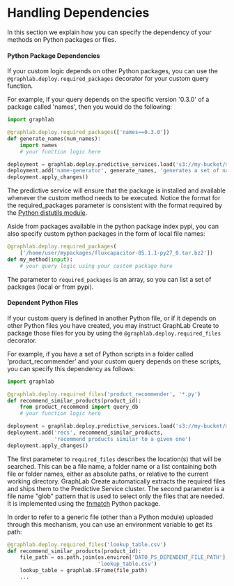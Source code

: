 # Handling Dependencies

In this section we explain how you can specify the dependency of your methods on Python packages or files.

#### Python Package Dependencies

If your custom logic depends on other Python packages, you can use the `@graphlab.deploy.required_packages` decorator for your custom query function.

For example, if your query depends on the specific version '0.3.0' of a package called 'names', then you would do the following:

```python
import graphlab

@graphlab.deploy.required_packages(['names==0.3.0'])
def generate_names(num_names):
    import names
    # your function logic here

deployment = graphlab.deploy.predictive_services.load('s3://my-bucket/my-service-path')
deployment.add('name-generator', generate_names, 'generates a set of names')
deployment.apply_changes()
```

The predictive service will ensure that the package is installed and available whenever the custom method needs to be executed.
Notice the format for the required_packages parameter is consistent with the format required by the [Python distutils module](https://docs.python.org/2.7/library/distutils.html).

Aside from packages available in the python package index pypi, you can also specify custom python packages in the form of local file names:

```python
@graphlab.deploy.required_packages(
    ['/home/user/mypackages/fluxcapacitor-85.1.1-py27_0.tar.bz2'])
def my_method(input):
    # your query logic using your custom package here
```

The parameter to `required_packages` is an array, so you can list a set of packages (local or from pypi).

#### Dependent Python Files

If your custom query is defined in another Python file, or if it depends on other Python files you have created, you may instruct GraphLab Create to package those files for you by using the `@graphlab.deploy.required_files` decorator.

For example, if you have a set of Python scripts in a folder called ‘product_recommender’ and your custom query depends on these scripts, you can specify this dependency as follows:

```python
import graphlab

@graphlab.deploy.required_files('product_recommender', '*.py')
def recommend_similar_products(product_id):
    from product_recommend import query_db
    # your function logic here

deployment = graphlab.deploy.predictive_services.load('s3://my-bucket/my-service-path')
deployment.add('recs', recommend_similar_products,
               'recommend products similar to a given one')
deployment.apply_changes()
```

The first parameter to `required_files` describes the location(s) that will be searched. This can be a file name, a folder name or a list containing both file or folder names, either as absolute paths, or relative to the current working directory. GraphLab Create automatically extracts the required files and ships them to the Predictive Service cluster. The second parameter is a file name "glob" pattern that is used to select only the files that are needed. It is implemented using the [fnmatch](https://docs.python.org/2/library/fnmatch.html) Python package.

In order to refer to a generic file (other than a Python module) uploaded through this mechanism, you can use an environment variable to get its path:

```python
@graphlab.deploy.required_files('lookup_table.csv')
def recommend_similar_products(product_id):
    file_path = os.path.join(os.environ['DATO_PS_DEPENDENT_FILE_PATH'],
                             'lookup_table.csv')
    lookup_table = graphlab.SFrame(file_path)
    ...
```
